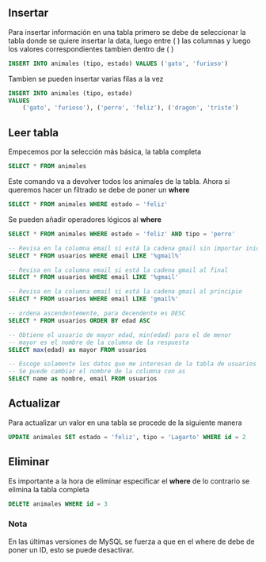 ## Insertar
Para insertar información en una tabla primero se debe de seleccionar la tabla donde se quiere insertar la data, luego entre ( ) las columnas y luego los valores correspondientes tambien dentro de ( ) 

```sql
INSERT INTO animales (tipo, estado) VALUES ('gato', 'furioso')
```

Tambien se pueden insertar varias filas a la vez

```sql
INSERT INTO animales (tipo, estado) 
VALUES 
	('gato', 'furioso'), ('perro', 'feliz'), ('dragon', 'triste')
```
## Leer tabla
Empecemos por la selección más básica, la tabla completa

```sql
SELECT * FROM animales
```

Este comando va a devolver todos los animales de la tabla. Ahora si queremos hacer un filtrado se debe de poner un **where**

```sql
SELECT * FROM animales WHERE estado = 'feliz'
```

Se pueden añadir operadores lógicos al **where** 

```sql
SELECT * FROM animales WHERE estado = 'feliz' AND tipo = 'perro'
```

```sql
-- Revisa en la columna email si está la cadena gmail sin importar inicio ni final
SELECT * FROM usuarios WHERE email LIKE '%gmail%'
```

```sql
-- Revisa en la columna email si está la cadena gmail al final
SELECT * FROM usuarios WHERE email LIKE '%gmail'
```

```sql
-- Revisa en la columna email si está la cadena gmail al principio
SELECT * FROM usuarios WHERE email LIKE 'gmail%'
```

```sql
-- ordena ascendentemente, para decendente es DESC
SELECT * FROM usuarios ORDER BY edad ASC
```

```sql
-- Obtiene el usuario de mayor edad, min(edad) para el de menor
-- mayor es el nombre de la columna de la respuesta
SELECT max(edad) as mayor FROM usuarios 
```

```sql
-- Escoge solamente los datos que me interesan de la tabla de usuarios
-- Se puede cambiar el nombre de la columna con as
SELECT name as nombre, email FROM usuarios 
```
## Actualizar 
Para actualizar un valor en una tabla se procede de la siguiente manera

```sql
UPDATE animales SET estado = 'feliz', tipo = 'Lagarto' WHERE id = 2
```

## Eliminar
Es importante a la hora de eliminar especificar el **where** de lo contrario se elimina la tabla completa
```sql
DELETE animales WHERE id = 3
```

### Nota
En las últimas versiones de MySQL se fuerza a que en el where de debe de poner un ID, esto se puede desactivar.